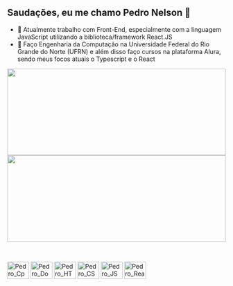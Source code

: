 ## Saudações, eu me chamo Pedro Nelson 👋

- 🔭 Atualmente trabalho com Front-End, especialmente com a linguagem JavaScript utilizando a biblioteca/framework React.JS
- 🌱 Faço Engenharia da Computação na Universidade Federal do Rio Grande do Norte (UFRN) e além disso faço cursos na plataforma Alura, sendo meus focos atuais o Typescript e o React

<div>
  <a href="https://github.com/PedronSol/github-readme-stats">
    <img height="200em" width="100%" align="center" src="https://github-readme-stats.vercel.app/api?username=PedronSol&show_icons=true&theme=merko&hide_title=true&rank_icon=github&include_all_commits=true" />
  </a>
  <a href="https://github.com/PedronSol/github-readme-stats">
    <img height="200em" width="100%" align="center" src="https://github-readme-stats.vercel.app/api/top-langs/?username=PedronSol&theme=merko&langs_count=8&layout=compact" />
  </a>
</div>

##
<div style="display: inline_block"><br/ >
  <img align="center" alt="Pedro_Cpp" height="40" width="50" src="https://cdn.jsdelivr.net/gh/devicons/devicon@latest/icons/cplusplus/cplusplus-original.svg" />
  <img align="center" alt="Pedro_Docker" height="40" width="50" src="https://cdn.jsdelivr.net/gh/devicons/devicon@latest/icons/docker/docker-original.svg" />
  <img align="center" alt="Pedro_HTML" height="40" width="50" src="https://cdn.jsdelivr.net/gh/devicons/devicon@latest/icons/html5/html5-original.svg" />
  <img align="center" alt="Pedro_CSS" height="40" width="50" src="https://cdn.jsdelivr.net/gh/devicons/devicon@latest/icons/css3/css3-original.svg" />
  <img align="center" alt="Pedro_JS" height="40" width="50" src="https://cdn.jsdelivr.net/gh/devicons/devicon@latest/icons/javascript/javascript-original.svg" />
  <img align="center" alt="Pedro_React" height="40" width="50" src="https://cdn.jsdelivr.net/gh/devicons/devicon@latest/icons/react/react-original.svg" />
</div>

